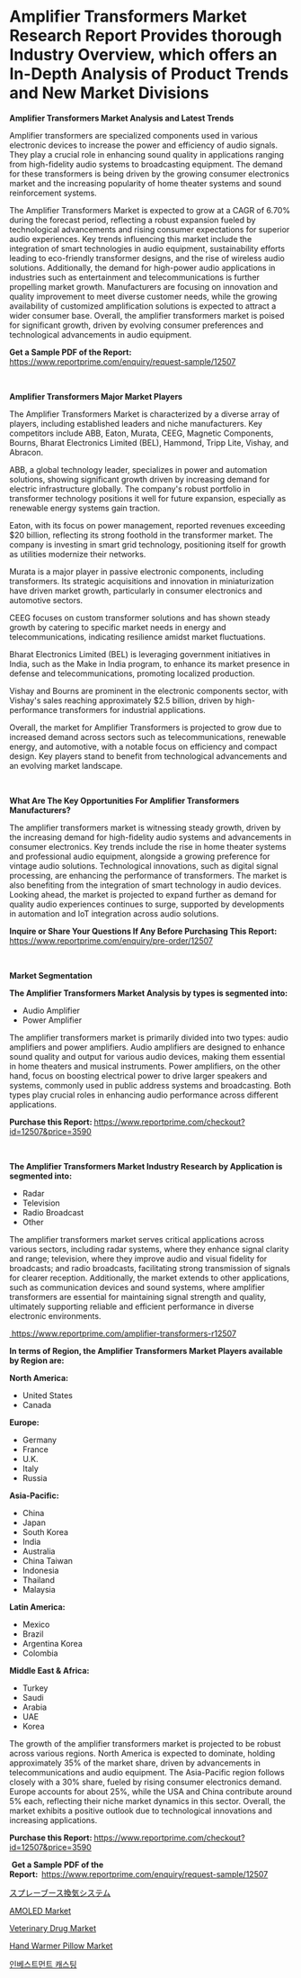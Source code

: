 <p><h1>Amplifier Transformers Market Research Report Provides thorough Industry Overview, which offers an In-Depth Analysis of Product Trends and New Market Divisions</h1></p><p><strong>Amplifier Transformers Market Analysis and Latest Trends</strong></p>
<p><p>Amplifier transformers are specialized components used in various electronic devices to increase the power and efficiency of audio signals. They play a crucial role in enhancing sound quality in applications ranging from high-fidelity audio systems to broadcasting equipment. The demand for these transformers is being driven by the growing consumer electronics market and the increasing popularity of home theater systems and sound reinforcement systems.</p><p>The Amplifier Transformers Market is expected to grow at a CAGR of 6.70% during the forecast period, reflecting a robust expansion fueled by technological advancements and rising consumer expectations for superior audio experiences. Key trends influencing this market include the integration of smart technologies in audio equipment, sustainability efforts leading to eco-friendly transformer designs, and the rise of wireless audio solutions. Additionally, the demand for high-power audio applications in industries such as entertainment and telecommunications is further propelling market growth. Manufacturers are focusing on innovation and quality improvement to meet diverse customer needs, while the growing availability of customized amplification solutions is expected to attract a wider consumer base. Overall, the amplifier transformers market is poised for significant growth, driven by evolving consumer preferences and technological advancements in audio equipment.</p></p>
<p><strong>Get a Sample PDF of the Report:&nbsp;</strong> <a href="https://www.reportprime.com/enquiry/request-sample/12507">https://www.reportprime.com/enquiry/request-sample/12507</a></p>
<p>&nbsp;</p>
<p><strong>Amplifier Transformers Major Market Players</strong></p>
<p><p>The Amplifier Transformers Market is characterized by a diverse array of players, including established leaders and niche manufacturers. Key competitors include ABB, Eaton, Murata, CEEG, Magnetic Components, Bourns, Bharat Electronics Limited (BEL), Hammond, Tripp Lite, Vishay, and Abracon. </p><p>ABB, a global technology leader, specializes in power and automation solutions, showing significant growth driven by increasing demand for electric infrastructure globally. The company's robust portfolio in transformer technology positions it well for future expansion, especially as renewable energy systems gain traction.</p><p>Eaton, with its focus on power management, reported revenues exceeding $20 billion, reflecting its strong foothold in the transformer market. The company is investing in smart grid technology, positioning itself for growth as utilities modernize their networks.</p><p>Murata is a major player in passive electronic components, including transformers. Its strategic acquisitions and innovation in miniaturization have driven market growth, particularly in consumer electronics and automotive sectors.</p><p>CEEG focuses on custom transformer solutions and has shown steady growth by catering to specific market needs in energy and telecommunications, indicating resilience amidst market fluctuations.</p><p>Bharat Electronics Limited (BEL) is leveraging government initiatives in India, such as the Make in India program, to enhance its market presence in defense and telecommunications, promoting localized production.</p><p>Vishay and Bourns are prominent in the electronic components sector, with Vishay's sales reaching approximately $2.5 billion, driven by high-performance transformers for industrial applications.</p><p>Overall, the market for Amplifier Transformers is projected to grow due to increased demand across sectors such as telecommunications, renewable energy, and automotive, with a notable focus on efficiency and compact design. Key players stand to benefit from technological advancements and an evolving market landscape.</p></p>
<p>&nbsp;</p>
<p><strong>What Are The Key Opportunities For Amplifier Transformers Manufacturers?</strong></p>
<p><p>The amplifier transformers market is witnessing steady growth, driven by the increasing demand for high-fidelity audio systems and advancements in consumer electronics. Key trends include the rise in home theater systems and professional audio equipment, alongside a growing preference for vintage audio solutions. Technological innovations, such as digital signal processing, are enhancing the performance of transformers. The market is also benefiting from the integration of smart technology in audio devices. Looking ahead, the market is projected to expand further as demand for quality audio experiences continues to surge, supported by developments in automation and IoT integration across audio solutions.</p></p>
<p><strong>Inquire or Share Your Questions If Any Before Purchasing This Report:</strong> <a href="https://www.reportprime.com/enquiry/pre-order/12507">https://www.reportprime.com/enquiry/pre-order/12507</a></p>
<p>&nbsp;</p>
<p><strong>Market Segmentation</strong></p>
<p><strong>The Amplifier Transformers Market Analysis by types is segmented into:</strong></p>
<p><ul><li>Audio Amplifier</li><li>Power Amplifier</li></ul></p>
<p><p>The amplifier transformers market is primarily divided into two types: audio amplifiers and power amplifiers. Audio amplifiers are designed to enhance sound quality and output for various audio devices, making them essential in home theaters and musical instruments. Power amplifiers, on the other hand, focus on boosting electrical power to drive larger speakers and systems, commonly used in public address systems and broadcasting. Both types play crucial roles in enhancing audio performance across different applications.</p></p>
<p><strong>Purchase this Report:&nbsp;</strong><a href="https://www.reportprime.com/checkout?id=12507&price=3590">https://www.reportprime.com/checkout?id=12507&price=3590</a></p>
<p>&nbsp;</p>
<p><strong>The Amplifier Transformers Market Industry Research by Application is segmented into:</strong></p>
<p><ul><li>Radar</li><li>Television</li><li>Radio Broadcast</li><li>Other</li></ul></p>
<p><p>The amplifier transformers market serves critical applications across various sectors, including radar systems, where they enhance signal clarity and range; television, where they improve audio and visual fidelity for broadcasts; and radio broadcasts, facilitating strong transmission of signals for clearer reception. Additionally, the market extends to other applications, such as communication devices and sound systems, where amplifier transformers are essential for maintaining signal strength and quality, ultimately supporting reliable and efficient performance in diverse electronic environments.</p></p>
<p><a href="https://www.reportprime.com/amplifier-transformers-r12507">&nbsp;https://www.reportprime.com/amplifier-transformers-r12507</a></p>
<p><strong>In terms of Region, the Amplifier Transformers Market Players available by Region are:</strong></p>
<p>
    <p> <strong> North America: </strong>
        <ul>
            <li>United States</li>
            <li>Canada</li>
        </ul>
        </p> 
    <p> <strong> Europe: </strong>
        <ul>
            <li>Germany</li>
            <li>France</li>
            <li>U.K.</li>
            <li>Italy</li>
            <li>Russia</li>
        </ul>
        </p> 
    <p> <strong> Asia-Pacific: </strong>
        <ul>
            <li>China</li>
            <li>Japan</li>
            <li>South Korea</li>
            <li>India</li>
            <li>Australia</li>
            <li>China Taiwan</li>
            <li>Indonesia</li>
            <li>Thailand</li>
            <li>Malaysia</li>
        </ul>
        </p> 
    <p> <strong> Latin America: </strong>
        <ul>
            <li>Mexico</li>
            <li>Brazil</li>
            <li>Argentina Korea</li>
            <li>Colombia</li>
        </ul>
        </p> 
    <p> <strong> Middle East & Africa: </strong>
        <ul>
            <li>Turkey</li>
            <li>Saudi</li>
            <li>Arabia</li>
            <li>UAE</li>
            <li>Korea</li>
        </ul>
    </p>
    </p>
<p><p>The growth of the amplifier transformers market is projected to be robust across various regions. North America is expected to dominate, holding approximately 35% of the market share, driven by advancements in telecommunications and audio equipment. The Asia-Pacific region follows closely with a 30% share, fueled by rising consumer electronics demand. Europe accounts for about 25%, while the USA and China contribute around 5% each, reflecting their niche market dynamics in this sector. Overall, the market exhibits a positive outlook due to technological innovations and increasing applications.</p></p>
<p><strong>Purchase this Report: </strong><a href="https://www.reportprime.com/checkout?id=12507&price=3590">https://www.reportprime.com/checkout?id=12507&price=3590</a></p>
<p>&nbsp;<strong>Get a Sample PDF of the Report:&nbsp;&nbsp;</strong><a href="https://www.reportprime.com/enquiry/request-sample/12507">https://www.reportprime.com/enquiry/request-sample/12507</a></p>
<p><strong></strong></p>
<p><p><a href="https://medium.com/@vedakuvlis2023/%E3%82%B9%E3%83%97%E3%83%AC%E3%83%BC%E3%83%96%E3%83%BC%E3%82%B9%E6%8F%9B%E6%B0%97%E3%82%B7%E3%82%B9%E3%83%86%E3%83%A0%E5%B8%82%E5%A0%B4-%E5%B8%82%E5%A0%B4%E3%82%BB%E3%82%B0%E3%83%A1%E3%83%B3%E3%83%86%E3%83%BC%E3%82%B7%E3%83%A7%E3%83%B3-%E5%9C%B0%E7%90%86%E7%9A%84%E5%9C%B0%E5%9F%9F-%E3%81%8A%E3%82%88%E3%81%B32031%E5%B9%B4%E3%81%BE%E3%81%A7%E3%81%AE%E5%B8%82%E5%A0%B4%E4%BA%88%E6%B8%AC-21a5c2bd2965">スプレーブース換気システム</a></p><p><a href="https://github.com/YashRP12/Market-Research-Report-List-6/blob/main/amoled-market.md">AMOLED Market</a></p><p><a href="https://medium.com/@daveblock08/what-are-the-growth-opportunities-and-challenges-in-the-veterinary-drug-market-8d4e5fff4739">Veterinary Drug Market</a></p><p><a href="https://www.linkedin.com/pulse/market-leaders-laggards-global-hand-warmer-pillow-trends-forecast-yu56f?trackingId=qsi4W5F5RUyiJGqHPMZYBQ%3D%3D">Hand Warmer Pillow Market</a></p><p><a href="https://medium.com/@joespinka88967/%EA%B8%80%EB%A1%9C%EB%B2%8C-%EC%A3%BC%EC%A1%B0-%ED%88%AC%EC%9E%90-%EC%8B%9C%EC%9E%A5-%EB%B6%84%EC%84%9D-%ED%8A%B8%EB%A0%8C%EB%93%9C-%EC%98%88%EC%B8%A1-%EB%B0%8F-%EC%84%B1%EC%9E%A5-%EA%B8%B0%ED%9A%8C-2024-2031-195%ED%8E%98%EC%9D%B4%EC%A7%80-%EB%B3%B4%EA%B3%A0%EC%84%9C-dfb8d5363539">인베스트먼트 캐스팅</a></p></p>